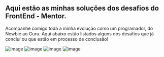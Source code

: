 ## Aqui estão as minhas soluções dos desafios do FrontEnd - Mentor.

Acompanhe comigo toda a minha evolução como um programador, do Newbie ao Guru.
Aqui abaixo estão listados alguns dos desafios que já concluí ou que estão em processo de conclusão!

![image](https://github.com/richxrdreis/FrontEnd-Challenges/assets/167144386/6ff35b63-e5ff-4b53-9943-f24ea24e0178)
![image](https://github.com/richxrdreis/FrontEnd-Challenges/assets/167144386/ede147d3-3cb1-4474-9e6f-6b4c1b691da5)
![image](https://github.com/richxrdreis/FrontEnd-Challenges/assets/167144386/32e82e1b-542d-42ac-a5ce-c6b6aab925bd)
![image](https://github.com/richxrdreis/FrontEnd-Challenges/assets/167144386/0911e432-a31d-47bf-8f78-1a1526188ba1)
